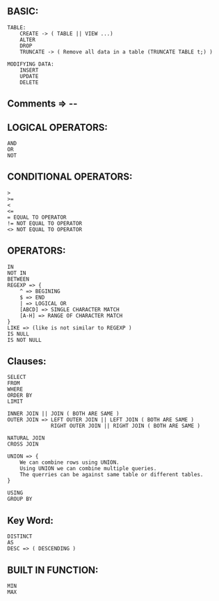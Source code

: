 
## BASIC:
    TABLE: 
        CREATE -> ( TABLE || VIEW ...)
        ALTER
        DROP
        TRUNCATE -> ( Remove all data in a table (TRUNCATE TABLE t;) )

    MODIFYING DATA:
        INSERT
        UPDATE
        DELETE

## Comments => --

## LOGICAL OPERATORS:
    AND
    OR
    NOT

## CONDITIONAL OPERATORS:
    >
    >=
    <
    <=
    = EQUAL TO OPERATOR
    != NOT EQUAL TO OPERATOR
    <> NOT EQUAL TO OPERATOR

## OPERATORS:
    IN
    NOT IN
    BETWEEN
    REGEXP => { 
        ^ => BEGINING
        $ => END
        | => LOGICAL OR
        [ABCD] => SINGLE CHARACTER MATCH
        [A-H] => RANGE OF CHARACTER MATCH
    }
    LIKE => (like is not similar to REGEXP )
    IS NULL
    IS NOT NULL


## Clauses:
    SELECT
    FROM
    WHERE
    ORDER BY
    LIMIT

    INNER JOIN || JOIN ( BOTH ARE SAME )
    OUTER JOIN => LEFT OUTER JOIN || LEFT JOIN ( BOTH ARE SAME )
                  RIGHT OUTER JOIN || RIGHT JOIN ( BOTH ARE SAME )

    NATURAL JOIN
    CROSS JOIN

    UNION => {
        We can combine rows using UNION.
        Using UNION we can combine multiple queries.
        The querries can be against same table or different tables.
    }

    USING
    GROUP BY

## Key Word:
    DISTINCT
    AS
    DESC => ( DESCENDING )
    
## BUILT IN FUNCTION:
    MIN
    MAX